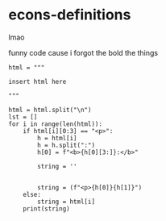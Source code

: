 # econs-definitions
lmao


funny code cause i forgot the bold the things
```
html = """

insert html here

"""

html = html.split("\n")
lst = []
for i in range(len(html)):
    if html[i][0:3] == "<p>":
        h = html[i]
        h = h.split(":")
        h[0] = f"<b>{h[0][3:]}:</b>"

        string = ''
        
        
        string = (f"<p>{h[0]}{h[1]}")
    else:
        string = html[i]
    print(string)

```
